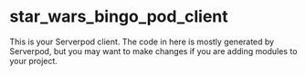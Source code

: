 # star_wars_bingo_pod_client

This is your Serverpod client. The code in here is mostly generated by
Serverpod, but you may want to make changes if you are adding modules to your
project.
